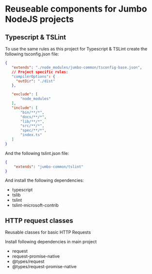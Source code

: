# Reuseable components for Jumbo NodeJS projects

## Typescript & TSLint

To use the same rules as this project for Typescript & TSLint create the following tsconfig.json file:
```json
{
   "extends": "./node_modules/jumbo-common/tsconfig-base.json",
   // Project specific rules:
   "compilerOptions": {
     "outDir": "./dist"
   },

   "exclude": [
       "node_modules"
   ],
   "include": [
       "bin/**/*",
       "docs/**/*",
       "lib/**/*",
       "src/**/*",
       "spec/**/*",
       "index.ts"
   ]
}
```
And the following tslint.json file:
```json
{
    "extends": "jumbo-common/tslint"
}
```

And install the following dependencies:
* typescript
* tslib
* tslint
* tslint-microsoft-contrib

## HTTP request classes
Reusable classes for basic HTTP Requests

Install following dependencies in main project
* request
* request-promise-native
* @types/request
* @types/request-promise-native
